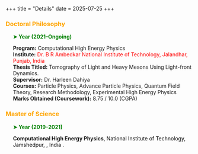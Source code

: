 +++
title = "Details"
date = 2025-07-25
+++

### <span style="color: orange;">Doctoral Philosophy</span>

<div style="margin-left: 20px;">
  <p style="color: green; font-weight: bold;">➤ Year (2021–Ongoing)</p>
  
  <p>
    <strong>Program:</strong> Computational High Energy Physics<br>
    <strong>Institute:</strong> 
    <a href="https://www.nitj.ac.in" target="_blank" style="text-decoration: none; color: red;">
      Dr. B R Ambedkar National Institute of Technology, Jalandhar, Punjab, India
    </a><br>
    <strong>Thesis Titled:</strong> Tomography of Light and Heavy Mesons Using Light-front Dynamics.<br>
    <strong>Supervisor:</strong> Dr. Harleen Dahiya<br>
    <strong>Courses:</strong> Particle Physics, Advance Particle Physics, Quantum Field Theory, Research Methodology, Experimental High Energy Physics<br>
    <strong>Marks Obtained (Coursework):</strong> 8.75 / 10.0 (CGPA)
  </p>
</div>



### <span style="color: orange;">Master of Science</span>

<div style="margin-left: 20px;">
  <p style="color: green; font-weight: bold;">➤ Year (2019–2021)</p>
  <p>
    <strong>Computational High Energy Physics</strong>, 
    <a href="https://www.nitj.ac.in" target="_blank" style="text-decoration: none; color: black;">
     National Institute of Technology, Jamshedpur, , India
    </a>.
  </p>
</div>


